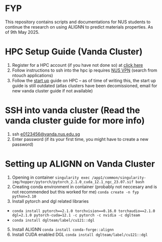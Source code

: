 # FYP
This repository contains scripts and documentations for NUS students to continue the research on using ALIGNN to predict materials properties.
As of 9th May 2025.

# HPC Setup Guide (Vanda Cluster)
1. Register for a HPC account (if you have not done so) at [click here](https://nusit.nus.edu.sg/hpc/get-an-hpc-account/)
2. Follow instructions to ssh into the hpc ip requires [NUS VPN](https://nusit.nus.edu.sg/services/wifi_internet/nvpn/) (search from ntouch applications)
4. Follow the [start up](https://nusit.nus.edu.sg/hpc/introductory-guide-for-new-hpc-users/) guide on HPC – as of time of writing this, the start up guide is still outdated (atlas clusters have been decomissioned, email for new vanda cluster guide if not available)

# SSH into vanda cluster (Read the vanda cluster guide for more info)
1. ssh e0123456@vanda.nus.edu.sg
2. Enter password (if its your first time, you might have to create a new password)

# Setting up ALIGNN on Vanda Cluster
1. Opening in container `singularity exec /app1/common/singularity-img/hopper/pytorch/pytorch_2.1.0_cuda_12.1_ngc_23.07.sif bash`
2. Creating conda environment in container (probably not neccesary and is not recommended but this worked for me) `conda create -n fyp python=3.10`
3. Install pytorch and dgl related libraries
  - `conda install pytorch==2.1.0 torchvision==0.16.0 torchaudio==2.1.0 dgl=2.1.0 pytorch-cuda=12.1 -c pytorch -c nvidia -c dglteam`
  - `conda install dglteam/label/cu121::dgl`
5. Install ALIGNN `conda install conda-forge::alignn`
6. Install CUDA enabled DGL `conda install dglteam/label/cu121::dgl`


